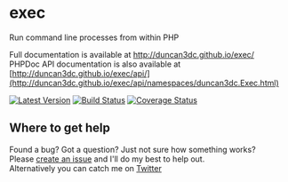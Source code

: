 # exec
Run command line processes from within PHP

Full documentation is available at http://duncan3dc.github.io/exec/  
PHPDoc API documentation is also available at [http://duncan3dc.github.io/exec/api/](http://duncan3dc.github.io/exec/api/namespaces/duncan3dc.Exec.html)  

[![Latest Version](https://poser.pugx.org/duncan3dc/exec/version.svg)](https://packagist.org/packages/duncan3dc/exec)
[![Build Status](https://travis-ci.org/duncan3dc/exec.svg?branch=master)](https://travis-ci.org/duncan3dc/exec)
[![Coverage Status](https://coveralls.io/repos/github/duncan3dc/exec/badge.svg)](https://coveralls.io/github/duncan3dc/exec)


## Where to get help
Found a bug? Got a question? Just not sure how something works?  
Please [create an issue](//github.com/duncan3dc/exec/issues) and I'll do my best to help out.  
Alternatively you can catch me on [Twitter](https://twitter.com/duncan3dc)
